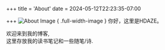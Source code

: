 +++
title = 'About'
date = 2024-05-12T22:23:35-07:00

+++
![About Image](about.jpg) { .full-width-image }
你好，这里是HDAZE。  

欢迎来到我的博客,  
这里存放我的读书笔记和一些随笔/诗.